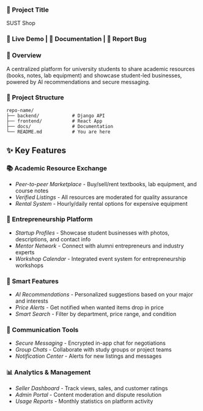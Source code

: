 ### 📌 Project Title
SUST Shop

### 🔗 Live Demo | 📄 Documentation | 📌 Report Bug

### 🚀 Overview

A centralized platform for university students to share academic resources (books, notes, lab equipment) and showcase student-led businesses, powered by AI recommendations and secure messaging.
### 📂 Project Structure
```text
repo-name/  
├── backend/            # Django API  
├── frontend/           # React App  
├── docs/               # Documentation  
└── README.md           # You are here
```
## ✨ Key Features

### 📚 Academic Resource Exchange
- *Peer-to-peer Marketplace* - Buy/sell/rent textbooks, lab equipment, and course notes
- *Verified Listings* - All resources are moderated for quality assurance
- *Rental System* - Hourly/daily rental options for expensive equipment

### 🚀 Entrepreneurship Platform
- *Startup Profiles* - Showcase student businesses with photos, descriptions, and contact info
- *Mentor Network* - Connect with alumni entrepreneurs and industry experts
- *Workshop Calendar* - Integrated event system for entrepreneurship workshops

### 🤖 Smart Features
- *AI Recommendations* - Personalized suggestions based on your major and interests
- *Price Alerts* - Get notified when wanted items drop in price
- *Smart Search* - Filter by department, price range, and condition

### 💬 Communication Tools
- *Secure Messaging* - Encrypted in-app chat for negotiations
- *Group Chats* - Collaborate with study groups or project teams
- *Notification Center* - Alerts for new listings and messages

### 📊 Analytics & Management
- *Seller Dashboard* - Track views, sales, and customer ratings
- *Admin Portal* - Content moderation and dispute resolution
- *Usage Reports* - Monthly statistics on platform activity
